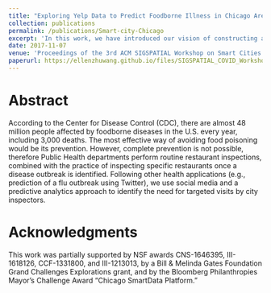 ```yaml
---
title: "Exploring Yelp Data to Predict Foodborne Illness in Chicago Area"
collection: publications
permalink: /publications/Smart-city-Chicago
excerpt: 'In this work, we have introduced our vision of constructing a real-time inspection system combined with public health department routine inspections to prevent users from suffering foodborne illness.'
date: 2017-11-07
venue: 'Proceedings of the 3rd ACM SIGSPATIAL Workshop on Smart Cities and Urban Analytics'
paperurl: https://ellenzhuwang.github.io/files/SIGSPATIAL_COVID_Workshop_Paper4.pdf
---
```

Abstract
======
According to the Center for Disease Control (CDC), there are almost 48 million people affected by foodborne diseases in the U.S. every year, including 3,000 deaths. The most effective way of avoiding food poisoning would be its prevention. However, complete prevention is not possible, therefore Public Health departments perform routine restaurant inspections, combined with the practice of inspecting specific restaurants once a disease outbreak is identified. Following other health applications (e.g., prediction of a flu outbreak using Twitter), we use social media and a predictive analytics approach to identify the need for targeted visits by city inspectors.

Acknowledgments
======
This work was partially supported by NSF awards CNS-1646395, III-1618126, CCF-1331800, and III-1213013, by a Bill & Melinda Gates Foundation Grand Challenges Explorations grant, and by the Bloomberg Philanthropies Mayor’s Challenge Award “Chicago SmartData Platform.”

